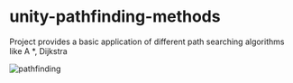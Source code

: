 # unity-pathfinding-methods
Project provides a basic application of different path searching algorithms  like A *, Dijkstra

<img src="https://i.imgur.com/Nmm7oGM.gifv" alt ="pathfinding">
